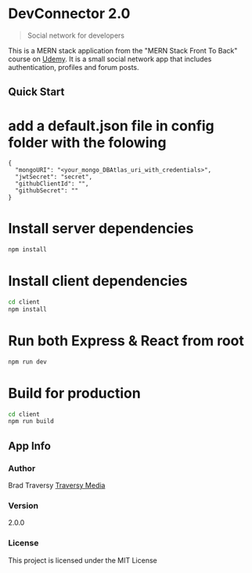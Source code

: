 # DevConnector 2.0

> Social network for developers

This is a MERN stack application from the "MERN Stack Front To Back" course on [Udemy](https://www.udemy.com/mern-stack-front-to-back/?couponCode=TRAVERSYMEDIA). It is a small social network app that includes authentication, profiles and forum posts.

## Quick Start

# add a default.json file in config folder with the folowing

```
{
  "mongoURI": "<your_mongo_DBAtlas_uri_with_credentials>",
  "jwtSecret": "secret",
  "githubClientId": "",
  "githubSecret": ""
}
```

# Install server dependencies

```bash
npm install
```

# Install client dependencies

```bash
cd client
npm install
```

# Run both Express & React from root

```bash
npm run dev
```

# Build for production

```bash
cd client
npm run build
```

## App Info

### Author

Brad Traversy
[Traversy Media](http://www.traversymedia.com)

### Version

2.0.0

### License

This project is licensed under the MIT License

